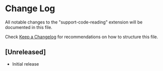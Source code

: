 # Change Log

All notable changes to the "support-code-reading" extension will be documented in this file.

Check [Keep a Changelog](http://keepachangelog.com/) for recommendations on how to structure this file.

## [Unreleased]

- Initial release